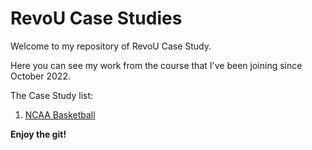 # RevoU Case Studies

Welcome to my repository of RevoU Case Study.

Here you can see my work from the course that I've been joining since October 2022.

The Case Study list:
1. [NCAA Basketball](revou_casestudies/tree/main/ncaa_basketball)

**Enjoy the git!**
